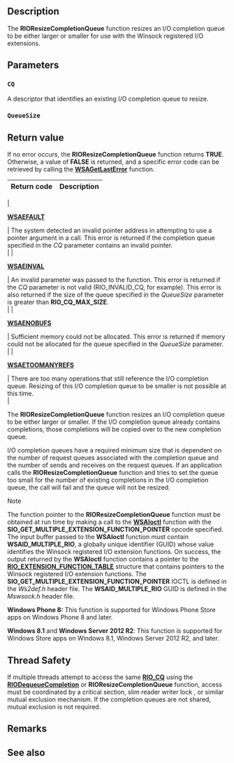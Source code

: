 ## Description

The **RIOResizeCompletionQueue** function resizes an I/O completion queue to be either larger or smaller for use with the Winsock registered I/O extensions.

## Parameters

### `CQ`

A descriptor that identifies an existing I/O completion queue to resize.

### `QueueSize`

## Return value

If no error occurs, the **RIOResizeCompletionQueue** function returns **TRUE**. Otherwise, a value of **FALSE** is returned, and a specific error code can be retrieved by calling the [**WSAGetLastError**](https://learn.microsoft.com/windows/win32/api/winsock/nf-winsock-wsagetlasterror) function.

| Return code | Description |
|-----------------------------------------------------------------------------------------------------------------------------------------------------|--------------------------------------------------------------------------------------------------------------------------------------------------------------------------------------------------------------------------------------------------------------------------------------------|
|

**[WSAEFAULT](https://learn.microsoft.com/windows/win32/winsock/windows-sockets-error-codes-2#wsaefault)**

| The system detected an invalid pointer address in attempting to use a pointer argument in a call. This error is returned if the completion queue specified in the *CQ* parameter contains an invalid pointer.<br> |
|

**[WSAEINVAL](https://learn.microsoft.com/windows/win32/winsock/windows-sockets-error-codes-2#wsaeinval)**

| An invalid parameter was passed to the function. This error is returned if the *CQ* parameter is not valid (RIO\_INVALID\_CQ, for example). This error is also returned if the size of the queue specified in the *QueueSize* parameter is greater than **RIO\_CQ\_MAX\_SIZE**.<br> |
|

**[WSAENOBUFS](https://learn.microsoft.com/windows/win32/winsock/windows-sockets-error-codes-2#wsaenobufs)**

| Sufficient memory could not be allocated. This error is returned if memory could not be allocated for the queue specified in the *QueueSize* parameter.<br> |
|

**[WSAETOOMANYREFS](https://learn.microsoft.com/windows/win32/winsock/windows-sockets-error-codes-2#wsaetoomanyrefs)**

| There are too many operations that still reference the I/O completion queue. Resizing of this I/O completion queue to be smaller is not possible at this time.<br> |

The **RIOResizeCompletionQueue** function resizes an I/O completion queue to be either larger or smaller. If the I/O completion queue already contains completions, those completions will be copied over to the new completion queue.

I/O completion queues have a required minimum size that is dependent on the number of request queues associated with the completion queue and the number of sends and receives on the request queues. If an application calls the **RIOResizeCompletionQueue** function and tries to set the queue too small for the number of existing completions in the I/O completion queue, the call will fail and the queue will not be resized.

> [!Note]
> The function pointer to the **RIOResizeCompletionQueue** function must be obtained at run time by making a call to the [**WSAIoctl**](https://learn.microsoft.com/windows/win32/api/winsock2/nf-winsock2-wsaioctl) function with the **SIO\_GET\_MULTIPLE\_EXTENSION\_FUNCTION\_POINTER** opcode specified. The input buffer passed to the **WSAIoctl** function must contain **WSAID\_MULTIPLE\_RIO**, a globally unique identifier (GUID) whose value identifies the Winsock registered I/O extension functions. On success, the output returned by the **WSAIoctl** function contains a pointer to the [**RIO\_EXTENSION\_FUNCTION\_TABLE**](https://learn.microsoft.com/windows/win32/api/mswsock/ns-mswsock-rio_extension_function_table) structure that contains pointers to the Winsock registered I/O extension functions. The **SIO\_GET\_MULTIPLE\_EXTENSION\_FUNCTION\_POINTER** IOCTL is defined in the *Ws2def.h* header file. The **WSAID\_MULTIPLE\_RIO** GUID is defined in the *Mswsock.h* header file.

**Windows Phone 8:** This function is supported for Windows Phone Store apps on Windows Phone 8 and later.

**Windows 8.1** and **Windows Server 2012 R2**: This function is supported for Windows Store apps on Windows 8.1, Windows Server 2012 R2, and later.

## Thread Safety

If multiple threads attempt to access the same [**RIO\_CQ**](https://learn.microsoft.com/windows/win32/winsock/riocqueue) using the [**RIODequeueCompletion**](https://learn.microsoft.com/windows/win32/api/mswsock/nc-mswsock-lpfn_riodequeuecompletion) or **RIOResizeCompletionQueue** function, access must be coordinated by a critical section, slim reader writer lock , or similar mutual exclusion mechanism. If the completion queues are not shared, mutual exclusion is not required.

## Remarks

## See also